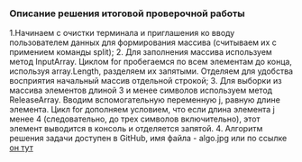 ### Описание решения итоговой проверочной работы
1.Начинаем с очистки терминала и приглашения ко вводу пользователем данных для формирования массива (считываем их с примением команды split);
2. Для заполнения массива используем метод InputArray. Циклом for пробегаемся по всем элементам до конца, используя array.Length, разделяем их запятыми. Отделяем для удобства восприятия начальный массив отдельной строкой;
3. Для выборки из массива элементов длиной 3 и менее символов используем метод ReleaseArray. Вводим вспомогательную переменную j, равную длине элемента. Цикл for дополняем условием, что если длина элемента j менее 4 (следовательно, до трех символов включительно), этот элемент выводится в консоль и отделяется запятой. 
4. Алгоритм решения задачи доступен в GitHub, имя файла - algo.jpg или по ссылке [он тут](https://github.com/JuliaKutyrkina/ControlTasK-/blob/main/algo.jpg)
